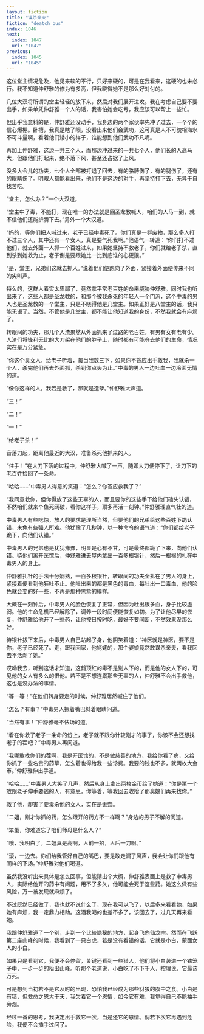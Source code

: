 ```yaml
---
layout: fiction
title: "谋杀亲夫"
fiction: "deatch_bus"
index: 1046
next:
  index: 1047
  url: "1047"
previous:
  index: 1045
  url: "1045"
---
```

这位堂主情况危及，他见来软的不行，只好来硬的，可是在我看来，这硬的也未必行。我不知道仲舒雅的修为有多高，但我晓得她不是那么好对付的。

几位大汉将所谓的堂主轻轻的放下来，然后对我们展开进攻。我在考虑自己要不要出手，如果单凭仲舒雅一个人的话，我害怕她会吃亏，我应该可以帮上一些忙。

但出乎我意料的是，仲舒雅还没动手，我身边的两个家伙率先冲了过去，一个个的信心爆棚。卧槽，我真是瞎了眼，没看出来他们会武功，这可真是人不可貌相海水不可斗量啊，看着他们矮小的样子，谁能想到他们武功不凡呢。

再加上仲舒雅，这边一共三个人，而那边冲过来的一共七个人，他们长的人高马大，但跟他们打起来，绝不落下风，甚至还占据了上风。

没多大会儿的功夫，七个人全部被打退了回去，有的胳膊伤了，有的腿伤了，还有的眼睛伤了。明眼人都能看出来，他们不是这边的对手，再坚持打下去，无异于自找苦吃。

“堂主，怎么办？”一个大汉道。

“堂主中了毒，不能打，现在唯一的办法就是回圣龙教喊人，咱们的人马一到，就不信他们还能折腾下去。”另外一个大汉道。

“妈的，等你们把人喊过来，老子已经中毒死了。你们真是一群废物，那么多人打不过三个人，其中还有一个女人，真是要气死我啊。”他语气一转道：“你们打不过他们，就去外面一人抓一个百姓过来，如果她坚持不救老子，你们就给老子杀，直到杀到她救为止，老子倒是要跟她比一比到底谁的心更狠。”

“是，堂主，兄弟们这就去抓人。”说着他们便跑向了外面，紧接着外面便传来不同的尖叫声。

特么的，这群人着实太卑鄙了，竟然拿平常老百姓的命来威胁仲舒雅。同时我也听出来了，这些人都是圣龙教的，和那个被我杀死的年轻人一个门派，这个中毒的男人也是圣龙教的一个堂主，只是不晓得他是几堂主。如果正好是八堂主的话，我只能无语了。当然，不管他是几堂主，都不能让他知道我的身份，不然我就会有麻烦了。

转眼间的功夫，那几个人渣果然从外面抓来了过路的老百姓，有男有女有老有少。人渣们将锋利无比的大刀架在他们的脖子上，随时都有可能夺去他们的生命，情况实在是万分紧急。

“你这个臭女人，给老子听着，每当我数三下，如果你不答应出手救我，我就杀一个人，杀完他们再去外面抓，杀到你点头为止。”中毒的男人一边吐血一边冷面无情的道。

“像你这样的人，我若是救了，那就是造孽。”仲舒雅大声道。

“三！”

“二！”

“一！”

“给老子杀！”

音落刀起，距离他最近的大汉，准备杀死他抓来的人。

“住手！”在大刀下落的过程中，仲舒雅大喊了一声，随即大刀便停下了，让刀下的老百姓捡回了一条命。

“哈哈……”中毒男人得意的笑道：“怎么？你答应救我了？”

“我同意救你，但你得放了这些无辜的人，而且要你的这些手下给他们磕头认错，不然咱们就来个鱼死网破，看你这样子，顶多再活一刻钟。”仲舒雅理直气壮的道。

中毒男人有些吃惊，放人的要求是理所当然，但要他们的兄弟给这些百姓下跪认错，未免有些强人所难。他犹豫了几秒钟，以一种命令的语气道：“你们都给老子跪下，向他们认错。”

中毒男人的兄弟也是犹犹豫豫，明显是心有不甘，可是最终都跪了下来，向他们认错。待他们离开医馆后，仲舒雅进去屋内拿出一百多根银针，然后一根根的扎在中毒男人的身上。

仲舒雅扎针的手法十分娴熟，一百多根银针，转眼间的功夫全扎在了男人的身上，紧接着便看到他狂吐不止。他吐出来的都是黑色的毒血，每吐出一口毒血，他的脸色就会变的好一些，不再是那种黑紫的模样。

大概在一刻钟后，中毒男人的脸色恢复了正常，但因为吐出很多血，身子比较虚弱。他的生命危机已经解除了，调养一段时间便能恢复如初。为了让他尽早的恢复，仲舒雅给他开了一些药，让他按日按时吃，最好不要间断，不然效果没那么好。

待银针拔下来后，中毒男人自己站起了身，他阴笑着道：“神医就是神医，要不是你，老子已经死了。走，跟我回家，他姥姥的，那个婆娘竟然敢谋杀亲夫，看我回去不活剥了她。”

哎呦我去，听到这话才知道，这鹤顶红的毒不是别人下的，而是他的女人下的，可见他的女人有多么的恨他。若不是不想连累那些无辜的人，仲舒雅不会出手救他，这也是没办法的事情。

“等一等！”在他们转身要走的时候，仲舒雅居然喊住了他们。

“怎么？有事？”中毒男人撅着嘴巴斜着眼睛问道。

“当然有事！”仲舒雅毫不怯场的道。

“看在你救了老子一条命的份上，老子就不跟你计较刚才的事了，你该不会还想找老子的茬吧？”中毒男人再问道。

“我哪敢找你们的茬啊，我是开医馆的，不是做慈善的地方，我给你看了病，又给你抓了一些名贵的药草，怎么着也得给我一些诊费。我要的钱也不多，就两枚大金币。”仲舒雅伸出手道。

“哈哈……”中毒男人大笑了几声，然后从身上拿出两枚金币给了她道：“你是第一个敢跟老子伸手要钱的人，有意思，你等着，等我回去收拾了那臭娘们再来找你。”

救了他，却害了要毒杀他的女人，实在是无奈。

“二姐，刚才你抓的药，怎么跟开的药方不一样啊？”身边的男子不解的问道。

“笨蛋，你难道忘了咱们师母是什么人？”

“哦，我明白了。二姐真是高啊，人前一招，人后一刀啊。”

“滚，一边去。你们给我管好自己的嘴巴，要是敢走漏了风声，我会让你们跟他有同样的下场。”仲舒雅对他们喝道。

虽然我没听出来具体是怎么回事，但能猜出个大概，仲舒雅表面上是救了中毒男人，实际给他开的药中有问题，用不了多久，他可能会死于这些药。她这么做有些风险，万一被发现就麻烦了。

不过既然已经做了，我也就不说什么了，现在我可以飞了，以后多来看看她，如果她有麻烦，我一定鼎力相助。这酒我喝的也差不多了，该回去了，过几天再来看她。

我跟仲舒雅道了一个别，走到一个比较隐秘的地方，起身飞向仙龙宗。然而在飞跃第二座山峰的时候，我看到了一只白虎，若是没有看错的话，它就是小白，蒙面女人的小白。

如果只是看到它，我便不会停留，关键还看到一些猎人，他们将小白装进一个铁笼子中，一步一步的抬出山峰。听那个老道说，小白吃了不下千人，按理说，它最该万死。

可是想到当初若不是它及时的出现，恐怕我已经成为那些豺狼的腹中之食。小白是有错，但救命之恩大于天，我欠着它一个恩情，如今它有难，我觉得自己不能袖手旁观。

经过一番的思考，我决定出手救它一次，当是还它的恩情。倘若下次它再遇到危险，我便不会插手过问了。